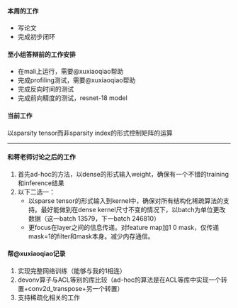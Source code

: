 #### 本周的工作
- 写论文
- 完成初步闭环

#### 至小组答辩前的工作安排
- 在mali上运行，需要@xuxiaoqiao帮助
- 完成profiling测试，需要@xuxiaoqiao帮助
- 完成反向时间的测试
- 完成前向精度的测试，resnet-18 model

#### 当前工作
以sparsity tensor而非sparsity index的形式控制矩阵的运算

---------------------------------

#### 和蒋老师讨论之后的工作
1. 首先ad-hoc的方法，以dense的形式输入weight，确保有一个不错的training和inference结果
2. 以下二选一：
    - 以sparse tensor的形式输入到kernel中，确保对所有结构化稀疏算法的支持。最好能做到在dense kernel尺寸不变的情况下，以batch为单位更改数据（这一batch 13579，下一batch 246810）
    - 更focus在layer之间的信息传递。对feature map加1 0 mask，仅传递mask=1的filter和mask本身。减少内存通信。

#### 帮@xuxiaoqiao记录
1. 实现完整网络训练（能够与我的1相连）
2. devonv算子与ACL等别的库比较（ad-hoc的算法是在ACL等库中实现一个转置+conv2d_transpose+另一个转置）
3. 支持稀疏化相关的工作

